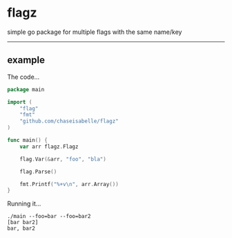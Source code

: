 # flagz
simple go package for multiple flags with the same name/key

---
## example

The code...
```go
package main

import (
	"flag"
	"fmt"
	"github.com/chaseisabelle/flagz"
)

func main() {
	var arr flagz.Flagz

	flag.Var(&arr, "foo", "bla")

	flag.Parse()

	fmt.Printf("%+v\n", arr.Array())
}
```

Running it...
```
./main --foo=bar --foo=bar2
[bar bar2]
bar, bar2
```